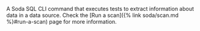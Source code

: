 A Soda SQL CLI command that executes tests to extract information about data in a data source. Check the [Run a scan]({% link soda/scan.md %}#run-a-scan) page for more information.
